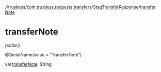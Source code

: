 //[trustless](../../../index.md)/[com.trustless.requests.transfers](../index.md)/[StaqTransferResponse](index.md)/[transferNote](transfer-note.md)

# transferNote

[kotlin]\

@SerialName(value = &quot;TransferNote&quot;)

val [transferNote](transfer-note.md): String
